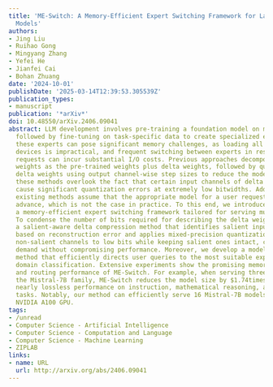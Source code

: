 ```yaml
---
title: 'ME-Switch: A Memory-Efficient Expert Switching Framework for Large Language
  Models'
authors:
- Jing Liu
- Ruihao Gong
- Mingyang Zhang
- Yefei He
- Jianfei Cai
- Bohan Zhuang
date: '2024-10-01'
publishDate: '2025-03-14T12:39:53.305539Z'
publication_types:
- manuscript
publication: '*arXiv*'
doi: 10.48550/arXiv.2406.09041
abstract: LLM development involves pre-training a foundation model on massive data,
  followed by fine-tuning on task-specific data to create specialized experts. Serving
  these experts can pose significant memory challenges, as loading all experts onto
  devices is impractical, and frequent switching between experts in response to user
  requests can incur substantial I/O costs. Previous approaches decompose the expert
  weights as the pre-trained weights plus delta weights, followed by quantizing the
  delta weights using output channel-wise step sizes to reduce the model size. However,
  these methods overlook the fact that certain input channels of delta weights can
  cause significant quantization errors at extremely low bitwidths. Additionally,
  existing methods assume that the appropriate model for a user request is known in
  advance, which is not the case in practice. To this end, we introduce ME-Switch,
  a memory-efficient expert switching framework tailored for serving multiple LLMs.
  To condense the number of bits required for describing the delta weights, we propose
  a salient-aware delta compression method that identifies salient input channels
  based on reconstruction error and applies mixed-precision quantization, reducing
  non-salient channels to low bits while keeping salient ones intact, cutting storage
  demand without compromising performance. Moreover, we develop a model-level routing
  method that efficiently directs user queries to the most suitable expert by performing
  domain classification. Extensive experiments show the promising memory efficiency
  and routing performance of ME-Switch. For example, when serving three models from
  the Mistral-7B family, ME-Switch reduces the model size by $1.74times$ and maintains
  nearly lossless performance on instruction, mathematical reasoning, and code generation
  tasks. Notably, our method can efficiently serve 16 Mistral-7B models on a single
  NVIDIA A100 GPU.
tags:
- /unread
- Computer Science - Artificial Intelligence
- Computer Science - Computation and Language
- Computer Science - Machine Learning
- ZIPLAB
links:
- name: URL
  url: http://arxiv.org/abs/2406.09041
---
```

